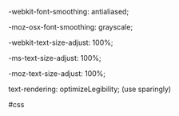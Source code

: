-webkit-font-smoothing: antialiased;

-moz-osx-font-smoothing: grayscale;

-webkit-text-size-adjust: 100%;

-ms-text-size-adjust: 100%;

-moz-text-size-adjust: 100%;

text-rendering: optimizeLegibility; (use sparingly)

#css